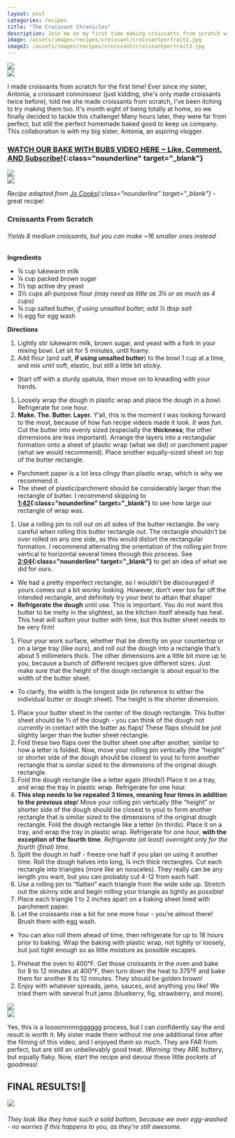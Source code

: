 ```yaml
---
layout: post
categories: recipes
title: "The Croissant Chronicles"
description: Join me on my first time making croissants from scratch with Antonia! We have some croissant portraits and close-ups of the lamination process.
image: /assets/images/recipes/croissant/croissantportrait1.jpg
image2: /assets/images/recipes/croissant/croissantportrait3.jpg
---
```

<div class="flex-container">
  <div class="flex-item">
    <img src="{{ page.image }}" class="image">
  </div>
  <div class="flex-item">
    <img src="{{ page.image2 }}" class="image">
  </div>
</div>

I made croissants from scratch for the first time! Ever since my sister, Antonia, a croissant connoisseur (just kidding, she's only made croissants twice before), told me she made croissants from scratch, I've been itching to try making them too. It's month eight of being totally at home, so we finally decided to tackle this challenge! Many hours later, they were far from perfect, but still the perfect homemade baked good to keep us company. This collaboration is with my big sister, Antonia, an aspiring vlogger.

### [WATCH OUR BAKE WITH BUBS VIDEO HERE ~ Like, Comment, AND Subscribe!](https://www.youtube.com/watch?v=2d7ew5ALNX0&ab_channel=bub){:class="nounderline" target="_blank"}

<div class="flex-container">
  <div class="flex-item">
    <img src="/assets/images/recipes/croissant/croissantfood/croissantsolo1.jpg" class="image">
  </div>
  <div class="flex-item">
    <img src="/assets/images/recipes/croissant/croissantfood/blueberrycroissant.JPEG" class="image">
  </div>
</div>

*Recipe adapted from [Jo Cooks](https://www.jocooks.com/recipes/homemade-croissants/){:class="nounderline" target="_blank"}* - great recipe!

### Croissants From Scratch
###### Yields 8 medium croissants, but you can make ~16 smaller ones instead

**Ingredients**
* ¾ cup lukewarm milk
* ⅛ cup packed brown sugar
* 1½ tsp active dry yeast
* 3½ cups all-purpose flour *(may need as little as 3¼ or as much as 4 cups)*
* ¾ cup salted butter, *if using unsalted butter, add ½ tbsp salt*
* ½ egg for egg wash

**Directions**
1. Lightly stir lukewarm milk, brown sugar, and yeast with a fork in your mixing bowl. Let sit for 5 minutes, until foamy. 
1. Add flour (and salt, **if using unsalted butter**) to the bowl 1 cup at a time, and mix until soft, elastic, but still a little bit sticky. 
* Start off with a sturdy spatula, then move on to kneading with your hands. 
1. Loosely wrap the dough in plastic wrap and place the dough in a bowl. Refrigerate for one hour.
1. **Make. The. Butter. Layer.** Y’all, this is the moment I was looking forward to the most, because of how fun recipe videos made it look. *It was fun.* Cut the butter into evenly sized (especially the **thickness**; the other dimensions are less important). Arrange the layers into a rectangular formation onto a sheet of plastic wrap (what we did) or parchment paper (what we would recommend). Place another equally-sized sheet on top of the butter rectangle. 
* Parchment paper is a lot less clingy than plastic wrap, which is why we recommend it. 
* The sheet of plastic/parchment should be considerably larger than the rectangle of butter. I recommend skipping to **[1:42](https://youtu.be/2d7ew5ALNX0?t=102){:class="nounderline" target="_blank"}** to see how large our rectangle of wrap was.
1. Use a rolling pin to roll out on all sides of the butter rectangle. Be very careful when rolling this butter rectangle out. The rectangle shouldn’t be over rolled on any one side, as this would distort the rectangular formation. I recommend alternating the orientation of the rolling pin from vertical to horizontal several times through this process. See **[2:04](https://youtu.be/2d7ew5ALNX0?t=102){:class="nounderline" target="_blank"}** to get an idea of what we did for ours.
* We had a pretty imperfect rectangle, so I wouldn’t be discouraged if yours comes out a bit wonky looking. However, don’t veer too far off the intended rectangle, and definitely try your best to attain that shape!
* **Refrigerate the dough** until use. This is important. You do not want this butter to be melty in the slightest, as the kitchen itself already has heat. This heat will soften your butter with time, but this butter sheet needs to be very firm!
1. Flour your work surface, whether that be directly on your countertop or on a large tray (like ours), and roll out the dough into a rectangle that’s about 5 millimeters thick. The other dimensions are a little bit more up to you, because a bunch of different recipes give different sizes. Just make sure that the height of the dough rectangle is about equal to the width of the butter sheet. 
* To clarify, the width is the longest side (in reference to either the individual butter or dough sheet). The height is the shorter dimension. 
1. Place your butter sheet in the center of the dough rectangle. This butter sheet should be ⅓ of the dough - you can think of the dough not *currently* in contact with the butter as flaps! These flaps should be just slightly larger than the butter sheet rectangle. 
1. Fold these two flaps over the butter sheet one after another, similar to how a letter is folded. Now, move your rolling pin vertically (the “height” or shorter side of the dough should be closest to you) to form another rectangle that is similar sized to the dimensions of the original dough rectangle. 
1. Fold the dough rectangle like a letter again (thirds!) Place it on a tray, and wrap the tray in plastic wrap. Refrigerate for one hour. 
1. **This step needs to be repeated 3 times, meaning four times in addition to the previous step**! Move your rolling pin vertically (the “height” or shorter side of the dough should be closest to you) to form another rectangle that is similar sized to the dimensions of the original dough rectangle. Fold the dough rectangle like a letter (in thirds). Place it on a tray, and wrap the tray in plastic wrap. Refrigerate for one hour, **with the exception of the fourth time**. *Refrigerate (at least) overnight only for the fourth (final) time*. 
1. Split the dough in half - freeze one half if you plan on using it another time. Roll the dough halves into long, ¼ inch thick rectangles. Cut each rectangle into triangles (more like an isosceles). They really can be any length you want, but you can probably cut 4-12 from each half. 
1. Use a rolling pin to “flatten” each triangle from the wide side up. Stretch out the skinny side and begin rolling your triangle as tightly as possible!
1. Place each triangle 1 to 2 inches apart on a baking sheet lined with parchment paper. 
1. Let the croissants rise a bit for one more hour - you’re almost there! Brush them with egg wash. 
* You can also roll them ahead of time, then refrigerate for up to 18 hours prior to baking. Wrap the baking with plastic wrap, not tightly or loosely, but just tight enough so as little moisture as possible escapes. 
1. Preheat the oven to 400°F. Get those croissants in the oven and bake for 8 to 12 minutes at 400°F, then turn down the heat to 375°F and bake them for another 8 to 12 minutes. They should be golden brown!
1. Enjoy with whatever spreads, jams, sauces, and anything you like! We tried them with several fruit jams (blueberry, fig, strawberry, and more).

<div class="flex-container">
  <div class="flex-item">
    <img src="/assets/images/recipes/croissant/croissantfood/buttersheet.jpg" class="image">
  </div>
  <div class="flex-item">
    <img src="/assets/images/recipes/croissant/croissantfood/readytobakecroissant.jpg" class="image">
  </div>
</div>

Yes, this is a loooonnnnngggggg process, but I can confidently say the end result is worth it. My sister made them without me one additional time after the filming of this video, and I enjoyed them so much. They are FAR from perfect, but are still an unbelievably good treat. *Warning*: they ARE buttery, but equally flaky. Now, start the recipe and devour these little pockets of goodness!

## FINAL RESULTS!🤩

<div class="singleimagecontainer">
  <img src="/assets/images/recipes/croissant/croissantfood/croissant2.jpg" class="image">
</div>

###### They look like they have such a solid bottom, because we over egg-washed - no worries if this happens to you, as they're still awesome. 